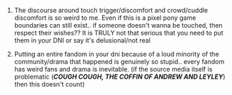 1. The discourse around touch trigger/discomfort and crowd/cuddle discomfort is so weird to me. Even if this is a pixel pony game boundaries can still exist.. if someone doesn't wanna be touched, then respect their wishes?? It is TRULY not that serious that you need to put them in your DNI or say it's delusional/not real



2. Putting an entire fandom in your dni because of a loud minority of the community/drama that happened is genuinely so stupid.. every fandom has weird fans and drama is inevitable. (if the source media itself is problematic (***COUGH COUGH, THE COFFIN OF ANDREW AND LEYLEY***) then this doesn't count)
